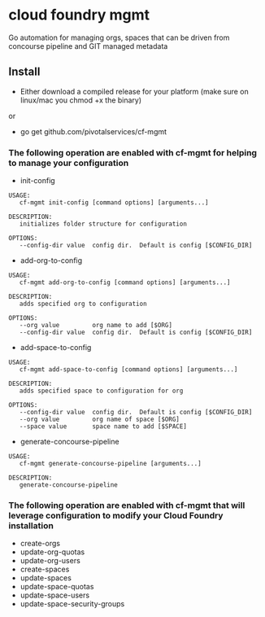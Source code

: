 # cloud foundry mgmt
Go automation for managing orgs, spaces that can be driven from concourse pipeline and GIT managed metadata

## Install
- Either download a compiled release for your platform (make sure on linux/mac you chmod +x the binary)

or

- go get github.com/pivotalservices/cf-mgmt

### The following operation are enabled with cf-mgmt for helping to manage your configuration

- init-config

```
USAGE:
   cf-mgmt init-config [command options] [arguments...]

DESCRIPTION:
   initializes folder structure for configuration

OPTIONS:
   --config-dir value  config dir.  Default is config [$CONFIG_DIR]
```

- add-org-to-config

```
USAGE:
   cf-mgmt add-org-to-config [command options] [arguments...]

DESCRIPTION:
   adds specified org to configuration

OPTIONS:
   --org value         org name to add [$ORG]
   --config-dir value  config dir.  Default is config [$CONFIG_DIR]
```

- add-space-to-config            

```
USAGE:
   cf-mgmt add-space-to-config [command options] [arguments...]

DESCRIPTION:
   adds specified space to configuration for org

OPTIONS:
   --config-dir value  config dir.  Default is config [$CONFIG_DIR]
   --org value         org name of space [$ORG]
   --space value       space name to add [$SPACE]

```

- generate-concourse-pipeline

```
USAGE:
   cf-mgmt generate-concourse-pipeline [arguments...]

DESCRIPTION:
   generate-concourse-pipeline
```   

### The following operation are enabled with cf-mgmt that will leverage configuration to modify your Cloud Foundry installation

- create-orgs
`                   `
- update-org-quotas             
- update-org-users              
- create-spaces                 
- update-spaces                 
- update-space-quotas           
- update-space-users            
- update-space-security-groups  
